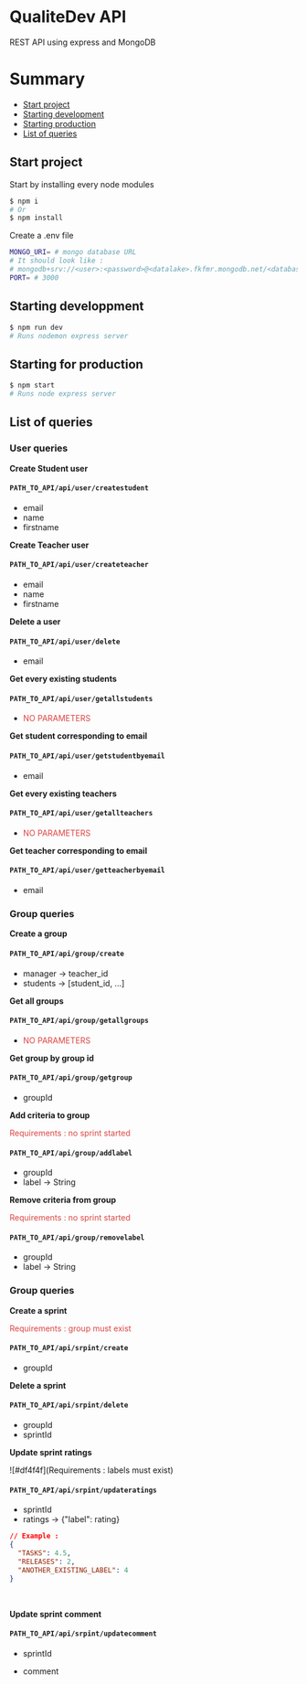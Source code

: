# QualiteDev API

REST API using express and MongoDB

# Summary

- [Start project](#init)
- [Starting development](#dev)
- [Starting production](#prod)
- [List of queries](#queries)

## Start project <a id="init"/>

Start by installing every node modules

```sh
$ npm i
# Or
$ npm install
```

Create a .env file

```sh
MONGO_URI= # mongo database URL
# It should look like :
# mongodb+srv://<user>:<password>@<datalake>.fkfmr.mongodb.net/<database>?retryWrites=true&w=majority
PORT= # 3000
```

## Starting developpment <a id="dev"/>

```sh
$ npm run dev
# Runs nodemon express server
```

## Starting for production <a id="prod"/>

```sh
$ npm start
# Runs node express server
```

## List of queries <a id="queries"/>

### User queries

<strong>Create Student user</strong>

#### `PATH_TO_API/api/user/createstudent`

- email
- name
- firstname
  <br/>

<strong>Create Teacher user</strong>

#### `PATH_TO_API/api/user/createteacher`

- email
- name
- firstname
  <br/>

<strong>Delete a user</strong>

#### `PATH_TO_API/api/user/delete`

- email
  <br/>

<strong>Get every existing students</strong>

#### `PATH_TO_API/api/user/getallstudents`

- <font color="#d44">NO PARAMETERS</font>
  <br/>

<strong>Get student corresponding to email</strong>

#### `PATH_TO_API/api/user/getstudentbyemail`

- email
  <br/>

<strong>Get every existing teachers</strong>

#### `PATH_TO_API/api/user/getallteachers`

- <font color="#d44">NO PARAMETERS</font>
  <br/>

<strong>Get teacher corresponding to email</strong>

#### `PATH_TO_API/api/user/getteacherbyemail`

- email
  <br/>

### Group queries

<strong>Create a group</strong>

#### `PATH_TO_API/api/group/create`

- manager -> teacher_id
- students -> [student_id, ...]
  <br/>

<strong>Get all groups</strong>

#### `PATH_TO_API/api/group/getallgroups`

- <font color="#d44">NO PARAMETERS</font>
  <br/>

<strong>Get group by group id</strong>

#### `PATH_TO_API/api/group/getgroup`

- groupId
  <br/>

<strong>Add criteria to group</strong>

<font color="#d44">Requirements : no sprint started</font>

#### `PATH_TO_API/api/group/addlabel`

- groupId
- label -> String
  <br/>

<strong>Remove criteria from group</strong>

<font color="#d44">Requirements : no sprint started</font>

#### `PATH_TO_API/api/group/removelabel`

- groupId
- label -> String
  <br/>

### Group queries

<strong>Create a sprint</strong>

<font color="#d44">Requirements : group must exist</font>

#### `PATH_TO_API/api/srpint/create`

- groupId
  <br/>

<strong>Delete a sprint</strong>

#### `PATH_TO_API/api/srpint/delete`

- groupId
- sprintId
  <br/>

<strong>Update sprint ratings</strong>

![#df4f4f](Requirements : labels must exist)

#### `PATH_TO_API/api/srpint/updateratings`

- sprintId
- ratings -> {"label": rating}

```json
// Example :
{
  "TASKS": 4.5,
  "RELEASES": 2,
  "ANOTHER_EXISTING_LABEL": 4
}
```

  <br/>

<strong>Update sprint comment</strong>


#### `PATH_TO_API/api/srpint/updatecomment`

- sprintId
- comment

  <br/>

